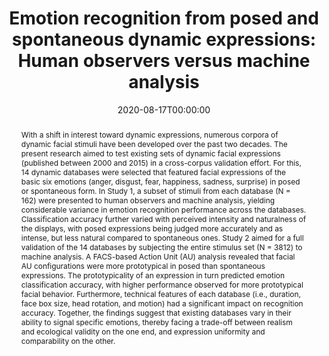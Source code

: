 ---
title: "Emotion recognition from posed and spontaneous dynamic expressions: Human observers versus machine analysis"
authors: 
    - Eva G Krumhuber
    - Dennis Küster
    - admin
    - Lina Skora
date: "2020-08-17T00:00:00"
doi: "10.3758/s13428-020-01443-y"

# Schedule page publish date (NOT publication's date).
#publishDate: "2018-05-10T00:00:00Z"

# Publication type.
# Legend: 0 = Uncategorized; 1 = Conference paper; 2 = Journal article;
# 3 = Preprint / Working Paper; 4 = Report; 5 = Book; 6 = Book section;
# 7 = Thesis; 8 = Patent
publication_types: ["2"]

# Publication name and optional abbreviated publication name.
publication: "*Behavior Research Methods*"
publication_short: "*Behav. Res. Methods.*"

# Abstract and optional shortened version.
abstract: "With a shift in interest toward dynamic expressions, numerous corpora of dynamic facial stimuli have been developed over the past two decades. The present research aimed to test existing sets of dynamic facial expressions (published between 2000 and 2015) in a cross-corpus validation effort. For this, 14 dynamic databases were selected that featured facial expressions of the basic six emotions (anger, disgust, fear, happiness, sadness, surprise) in posed or spontaneous form. In Study 1, a subset of stimuli from each database (N = 162) were presented to human observers and machine analysis, yielding considerable variance in emotion recognition performance across the databases. Classification accuracy further varied with perceived intensity and naturalness of the displays, with posed expressions being judged more accurately and as intense, but less natural compared to spontaneous ones. Study 2 aimed for a full validation of the 14 databases by subjecting the entire stimulus set (N = 3812) to machine analysis. A FACS-based Action Unit (AU) analysis revealed that facial AU configurations were more prototypical in posed than spontaneous expressions. The prototypicality of an expression in turn predicted emotion classification accuracy, with higher performance observed for more prototypical facial behavior. Furthermore, technical features of each database (i.e., duration, face box size, head rotation, and motion) had a significant impact on recognition accuracy. Together, the findings suggest that existing databases vary in their ability to signal specific emotions, thereby facing a trade-off between realism and ecological validity on the one end, and expression uniformity and comparability on the other."

# Summary. An optional shortened abstract.
# summary: Dynamic information in facial displays contributes to the ability to accurately infer the emotional experiences of another person.


tags:
#- Source Themes
# Is this a selected publication? (true/false)
featured: false

# links:
# - name: ""
#   url: ""
url_pdf: https://link.springer.com/article/10.3758/s13428-020-01443-y
url_code: ''
url_dataset: ''
url_poster: ''
url_project: ''
url_slides: ''
url_source: ''
url_video: ''


# Featured image
# To use, add an image named `featured.jpg/png` to your page's folder. 
image:
#  caption: 'Image credit: [**Unsplash**](https://unsplash.com/photos/jdD8gXaTZsc)'
  focal_point: ""
  preview_only: false

# Associated Projects (optional).
#   Associate this publication with one or more of your projects.
#   Simply enter your project's folder or file name without extension.
#   E.g. `internal-project` references `content/project/internal-project/index.md`.
#   Otherwise, set `projects: []`.
projects: []


# Slides (optional).
#   Associate this publication with Markdown slides.
#   Simply enter your slide deck's filename without extension.
#   E.g. `slides: "example"` references `content/slides/example/index.md`.
#   Otherwise, set `slides: ""`.
slides: example

---
